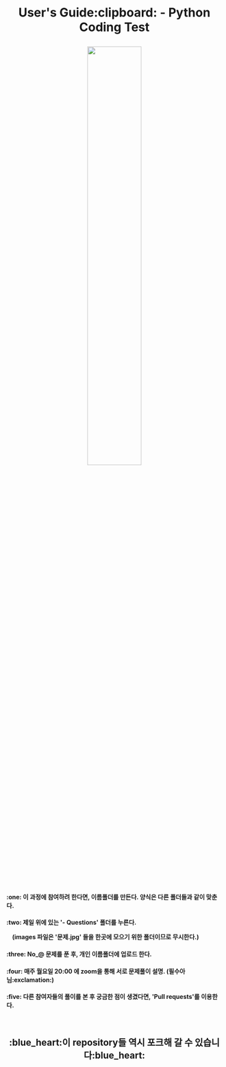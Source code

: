 <h1 align='center'> User's Guide:clipboard: - Python Coding Test</p>

<img src="https://quotefancy.com/media/wallpaper/3840x2160/434311-Usain-Bolt-Quote-There-are-better-starters-than-me-but-I-m-a.jpg" width="50%"/>

<h4>:one: 이 과정에 참여하려 한다면, 이름폴더를 만든다. 양식은 다른 폴더들과 같이 맞춘다.

<h4>:two: 제일 위에 있는 '- Questions' 폴더를 누른다.</p>
&nbsp;&nbsp;&nbsp;&nbsp;(images 파일은 '문제.jpg' 들을 한곳에 모으기 위한 폴더이므로 무시한다.)

<h4>:three: No_@ 문제를 푼 후, 개인 이름폴더에 업로드 한다.</p>
<h4>:four: 매주 월요일 20:00 에 zoom을 통해 서로 문제풀이 설명. (필수아님:exclamation:)</p>
<h4>:five: 다른 참여자들의 풀이를 본 후 궁금한 점이 생겼다면, 'Pull requests'를 이용한다.</p>
<br>
<h2 align='center'> :blue_heart:이 repository들 역시 포크해 갈 수 있습니다:blue_heart: </p>
<br>
<br>
        
        

